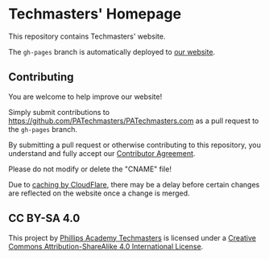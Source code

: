 # Techmasters' Homepage
This repository contains Techmasters' website.

The `gh-pages` branch is automatically deployed to [our website](https://patechmasters.com).

## Contributing
You are welcome to help improve our website!

Simply submit contributions to https://github.com/PATechmasters/PATechmasters.com as a pull request to the `gh-pages` branch.

By submitting a pull request or otherwise contributing to this repository, you understand and fully accept our [Contributor Agreement](CONTRIBUTING.md).

Please do not modify or delete the "CNAME" file!

Due to [caching by CloudFlare](https://support.cloudflare.com/hc/en-us/articles/200172516-Which-file-extensions-does-CloudFlare-cache-for-static-content-), there may be a delay before certain changes are reflected on the website once a change is merged.

## CC BY-SA 4.0
This project by [Phillips Academy Techmasters](https://patechmasters.com) is licensed under a [Creative Commons Attribution-ShareAlike 4.0 International License](https://creativecommons.org/licenses/by-sa/4.0/).
